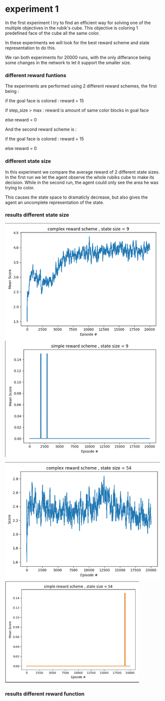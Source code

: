 # experiment 1

In the first experiment I try to find an efficient way for solving one of the multiple objectives in the rubik's cube.
This objective is coloring 1 predefined face of the cube all the same color.

In these experiments we will look for the best reward scheme and state representation to do this.

We ran both experiments for 20000 runs, with the only differance being some changes in the network to let it support the smaller size.



### different reward funtions
The experiments are performed using 2 different reward schemes, the first being :

if the goal face is colored : reward = 15

if step_size > max : reward is amount of same color blocks in goal face

else reward = 0


And the second reward scheme is :

if the goal face is colored : reward = 15

else reward = 0

### different state size
In this experiment we compare the average reward of 2 different state sizes.
In the first run we let the agent observe the whole rubiks cube to make its decision.
While in the second run, the agent could only see the area he was trying to color.

This causes the state space to dramaticly decrease, but also gives the agent an uncomplete representation of the state.



### results different state size
![Alt text](https://raw.githubusercontent.com/JasperBusschers/multi-objective-Rubik-s-cube/master/experiment1/Screenshot%20from%202019-01-20%2019-09-07.png  "Title")
![Alt text](https://raw.githubusercontent.com/JasperBusschers/multi-objective-Rubik-s-cube/master/experiment1/Screenshot%20from%202019-01-20%2019-50-59.png "Title")


![Alt text](https://raw.githubusercontent.com/JasperBusschers/multi-objective-Rubik-s-cube/master/experiment1/Screenshot%20from%202019-01-20%2020-25-38.png "Title")
![Alt text](https://raw.githubusercontent.com/JasperBusschers/multi-objective-Rubik-s-cube/master/experiment1/Screenshot%20from%202019-01-20%2020-22-34.png "Title")

### results different reward function
